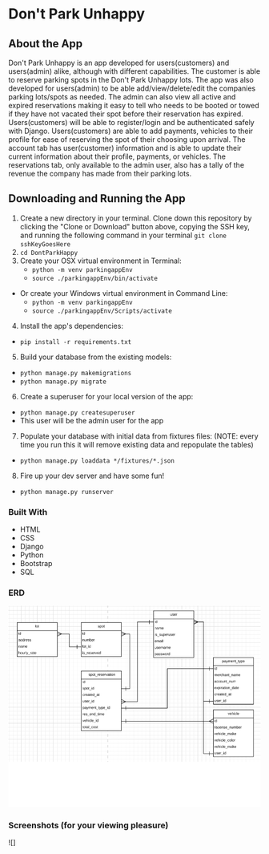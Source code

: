 # Don't Park Unhappy

## About the App

Don't Park Unhappy is an app developed for users(customers) and users(admin) alike, although with different capabilities. The customer is able to reserve parking spots in the Don't Park Unhappy lots. The app was also developed for users(admin) to be able add/view/delete/edit the companies parking lots/spots as needed. The admin can also view all active and expired reservations making it easy to tell who needs to be booted or towed if they have not vacated their spot before their reservation has expired. Users(customers) will be able to register/login and be authenticated safely with Django. Users(customers) are able to add payments, vehicles to their profile for ease of reserving the spot of their choosing upon arrival. The account tab has user(customer) information and is able to update their current information about their profile, payments, or vehicles. The reservations tab, only available to the admin user, also has a tally of the revenue the company has made from their parking lots.

## Downloading and Running the App

1. Create a new directory in your terminal. Clone down this repository by clicking the "Clone or Download" button above, copying the SSH key, and running the following command in your terminal `git clone sshKeyGoesHere`
2. `cd DontParkHappy`
3. Create your OSX virtual environment in Terminal:
    - `python -m venv parkingappEnv`
    - `source ./parkingappEnv/bin/activate`
- Or create your Windows virtual environment in Command Line:
    - `python -m venv parkingappEnv`
    - `source ./parkingappEnv/Scripts/activate`
4. Install the app's dependencies:
- `pip install -r requirements.txt`
5. Build your database from the existing models:
- `python manage.py makemigrations`
- `python manage.py migrate`
6. Create a superuser for your local version of the app:
- `python manage.py createsuperuser`
- This user will be the admin user for the app
7. Populate your database with initial data from fixtures files: (NOTE: every time you run this it will remove existing data and repopulate the tables)
- `python manage.py loaddata */fixtures/*.json`
8. Fire up your dev server and have some fun!
- `python manage.py runserver`

### Built With
* HTML
* CSS
* Django
* Python
* Bootstrap
* SQL

### ERD

![Imgur](./screenshots/capstone_erd.png)

### Screenshots (for your viewing pleasure)

![]
